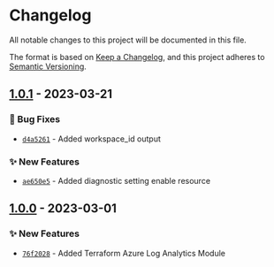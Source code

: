 # Changelog
All notable changes to this project will be documented in this file.

The format is based on [Keep a Changelog](https://keepachangelog.com/en/1.0.0/),
and this project adheres to [Semantic Versioning](https://semver.org/spec/v2.0.0.html).

## [1.0.1] - 2023-03-21
### :bug: Bug Fixes
- [`d4a5261`](https://github.com/clouddrove/terraform-azure-log-analytics/commit/2c3c780fec77a240ec64cdfce689f57447423d4a) - Added workspace_id output

### :sparkles: New Features
- [`ae650e5`](https://github.com/clouddrove/terraform-azure-log-analytics/commit/ae650e5fa7709dff1ab0110552e8f0d7f63e3ee6) - Added diagnostic setting enable resource

## [1.0.0] - 2023-03-01
### :sparkles: New Features
- [`76f2028`](https://github.com/clouddrove/terraform-azure-log-analytics/commit/76f202830ca302a6679c4935cc3759e41c050ca4) - Added Terraform Azure Log Analytics Module


[1.0.0]: https://github.com/clouddrove/terraform-azure-log-analytics/compare/1.0.0...master
[1.0.1]: https://github.com/clouddrove/terraform-azure-log-analytics/compare/1.0.0...1.0.1

